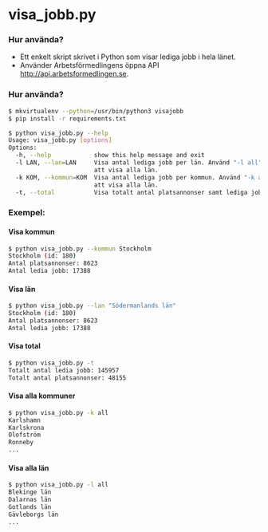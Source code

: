 # visa_jobb.py
### Hur använda?

  - Ett enkelt skript skrivet i Python som visar lediga jobb i hela länet.
  - Använder Arbetsförmedlingens öppna API http://api.arbetsformedlingen.se.

### Hur använda?
```sh
$ mkvirtualenv --python=/usr/bin/python3 visajobb
$ pip install -r requirements.txt
```
```sh
$ python visa_jobb.py --help
Usage: visa_jobb.py [options]
Options:
  -h, --help            show this help message and exit
  -l LAN, --lan=LAN     Visa antal lediga jobb per län. Använd "-l all" för
                        att visa alla län.
  -k KOM, --kommun=KOM  Visa antal lediga jobb per kommun. Använd "-k all" för
                        att visa alla län.
  -t, --total           Visa totalt antal platsannonser samt lediga jobb.
```
### Exempel:
#### Visa kommun
```sh
$ python visa_jobb.py --kommun Stockholm
Stockholm (id: 180)
Antal platsannonser: 8623
Antal ledia jobb: 17388
```
#### Visa län
```sh
$ python visa_jobb.py --lan "Södermanlands län"
Stockholm (id: 180)
Antal platsannonser: 8623
Antal ledia jobb: 17388
```
#### Visa total
```sh
$ python visa_jobb.py -t
Totalt antal ledia jobb: 145957 
Totalt antal platsannonser: 48155
```
#### Visa alla kommuner
```sh
$ python visa_jobb.py -k all
Karlshamn
Karlskrona
Olofström
Ronneby
...
```
#### Visa alla län
```sh
$ python visa_jobb.py -l all
Blekinge län
Dalarnas län
Gotlands län
Gävleborgs län
...
```
